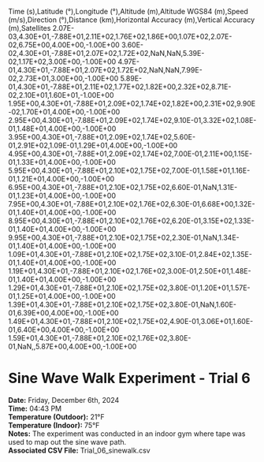 Time (s),Latitude (°),Longitude (°),Altitude (m),Altitude WGS84 (m),Speed (m/s),Direction (°),Distance (km),Horizontal Accuracy (m),Vertical Accuracy (m),Satellites
2.07E-03,4.30E+01,-7.88E+01,2.11E+02,1.76E+02,1.86E+00,1.07E+02,2.07E-02,6.75E+00,4.00E+00,-1.00E+00
3.60E-02,4.30E+01,-7.88E+01,2.07E+02,1.72E+02,NaN,NaN,5.39E-02,1.17E+02,3.00E+00,-1.00E+00
4.97E-01,4.30E+01,-7.88E+01,2.07E+02,1.72E+02,NaN,NaN,7.99E-02,2.73E+01,3.00E+00,-1.00E+00
5.89E-01,4.30E+01,-7.88E+01,2.11E+02,1.77E+02,1.82E+00,2.32E+02,8.71E-02,2.10E+01,1.60E+01,-1.00E+00
1.95E+00,4.30E+01,-7.88E+01,2.09E+02,1.74E+02,1.82E+00,2.31E+02,9.90E-02,1.70E+01,4.00E+00,-1.00E+00
2.95E+00,4.30E+01,-7.88E+01,2.09E+02,1.74E+02,9.10E-01,3.32E+02,1.08E-01,1.48E+01,4.00E+00,-1.00E+00
3.95E+00,4.30E+01,-7.88E+01,2.09E+02,1.74E+02,5.60E-01,2.91E+02,1.09E-01,1.29E+01,4.00E+00,-1.00E+00
4.95E+00,4.30E+01,-7.88E+01,2.09E+02,1.74E+02,7.00E-01,2.11E+00,1.15E-01,1.33E+01,4.00E+00,-1.00E+00
5.95E+00,4.30E+01,-7.88E+01,2.10E+02,1.75E+02,7.00E-01,1.58E+01,1.16E-01,1.21E+01,4.00E+00,-1.00E+00
6.95E+00,4.30E+01,-7.88E+01,2.10E+02,1.75E+02,6.60E-01,NaN,1.31E-01,1.23E+01,4.00E+00,-1.00E+00
7.95E+00,4.30E+01,-7.88E+01,2.10E+02,1.76E+02,6.30E-01,6.68E+00,1.32E-01,1.40E+01,4.00E+00,-1.00E+00
8.95E+00,4.30E+01,-7.88E+01,2.10E+02,1.76E+02,6.20E-01,3.15E+02,1.33E-01,1.40E+01,4.00E+00,-1.00E+00
9.95E+00,4.30E+01,-7.88E+01,2.10E+02,1.75E+02,2.30E-01,NaN,1.34E-01,1.40E+01,4.00E+00,-1.00E+00
1.09E+01,4.30E+01,-7.88E+01,2.10E+02,1.75E+02,3.10E-01,2.84E+02,1.35E-01,1.40E+01,4.00E+00,-1.00E+00
1.19E+01,4.30E+01,-7.88E+01,2.10E+02,1.76E+02,3.00E-01,2.50E+01,1.48E-01,1.40E+01,4.00E+00,-1.00E+00
1.29E+01,4.30E+01,-7.88E+01,2.10E+02,1.75E+02,3.80E-01,1.20E+01,1.57E-01,1.25E+01,4.00E+00,-1.00E+00
1.39E+01,4.30E+01,-7.88E+01,2.10E+02,1.75E+02,3.80E-01,NaN,1.60E-01,6.39E+00,4.00E+00,-1.00E+00
1.49E+01,4.30E+01,-7.88E+01,2.10E+02,1.75E+02,4.90E-01,3.06E+01,1.60E-01,6.40E+00,4.00E+00,-1.00E+00
1.59E+01,4.30E+01,-7.88E+01,2.10E+02,1.76E+02,3.80E-01,NaN,,5.87E+00,4.00E+00,-1.00E+00
# Sine Wave Walk Experiment - Trial 6

**Date:** Friday, December 6th, 2024  
**Time:** 04:43 PM  
**Temperature (Outdoor):** 21°F  
**Temperature (Indoor):** 75°F  
**Notes:** The experiment was conducted in an indoor gym where tape was used to map out the sine wave path.  
**Associated CSV File:** Trial_06_sinewalk.csv  
